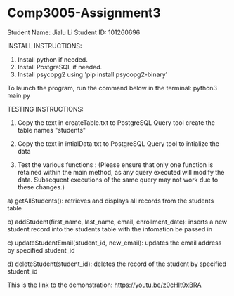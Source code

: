 # Comp3005-Assignment3
Student Name: Jialu Li
Student ID: 101260696

INSTALL INSTRUCTIONS:
1. Install python if needed.
2. Install PostgreSQL if needed.
3. Install psycopg2 using 'pip install psycopg2-binary'

To launch the program, run the command below in the terminal: 
python3 main.py

TESTING INSTRUCTIONS:
1. Copy the text in createTable.txt to PostgreSQL Query tool create the table names "students"

2. Copy the text in intialData.txt to PostgreSQL Query tool to intialize the data

3. Test the various functions :
(Please ensure that only one function is retained within the main method, as any query executed will modify the data. Subsequent executions of the same query may not work due to these changes.)

a) getAllStudents(): retrieves and displays all records from the students table

b) addStudent(first_name, last_name, email, enrollment_date): inserts a new student record into the students table with the infomation be passed in

c) updateStudentEmail(student_id, new_email): updates the email address by specified student_id

d) deleteStudent(student_id): deletes the record of the student by specified student_id


This is the link to the demonstration:
https://youtu.be/z0cHIt9xBRA
